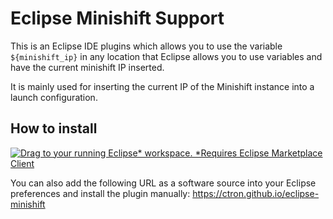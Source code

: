 # Eclipse Minishift Support

This is an Eclipse IDE plugins which allows you to use the variable `${minishift_ip}` in
any location that Eclipse allows you to use variables and have the current minishift IP inserted.

It is mainly used for inserting the current IP of the Minishift instance into a launch configuration.

## How to install

[![Drag to your running Eclipse* workspace. *Requires Eclipse Marketplace Client](https://marketplace.eclipse.org/sites/all/themes/solstice/public/images/marketplace/btn-install.png)](http://marketplace.eclipse.org/marketplace-client-intro?mpc_install=3672636 "Drag to your running Eclipse* workspace. *Requires Eclipse Marketplace Client")

You can also add the following URL as a software source into your Eclipse preferences and install
the plugin manually: https://ctron.github.io/eclipse-minishift
